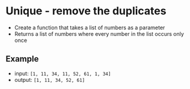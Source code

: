 # Unique - remove the duplicates

 -  Create a function that takes a list of numbers as a parameter
 -  Returns a list of numbers where every number in the list occurs only once

 ## Example
 -  input: `[1, 11, 34, 11, 52, 61, 1, 34]`
 -  output: `[1, 11, 34, 52, 61]`